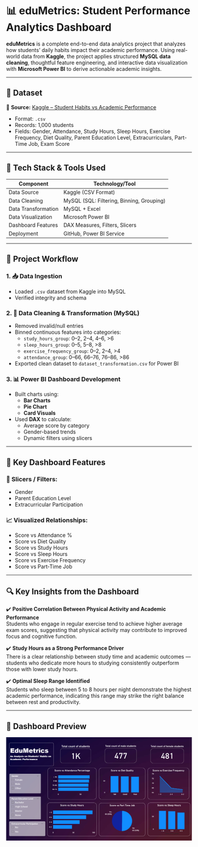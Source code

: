 # 📊 eduMetrics: Student Performance Analytics Dashboard

**eduMetrics** is a complete end-to-end data analytics project that analyzes how students’ daily habits impact their academic performance. Using real-world data from **Kaggle**, the project applies structured **MySQL data cleaning**, thoughtful feature engineering, and interactive data visualization with **Microsoft Power BI** to derive actionable academic insights.

---

## 📂 Dataset

📌 **Source:** [Kaggle – Student Habits vs Academic Performance](https://www.kaggle.com/datasets/jayaantanaath/student-habits-vs-academic-performance)

- Format: `.csv`
- Records: 1,000 students
- Fields: Gender, Attendance, Study Hours, Sleep Hours, Exercise Frequency, Diet Quality, Parent Education Level, Extracurriculars, Part-Time Job, Exam Score

---

## 🧰 Tech Stack & Tools Used

| Component           | Technology/Tool             |
|--------------------|-----------------------------|
| Data Source         | Kaggle (CSV Format)         |
| Data Cleaning       | MySQL (SQL: Filtering, Binning, Grouping) |
| Data Transformation | MySQL + Excel               |
| Data Visualization  | Microsoft Power BI          |
| Dashboard Features  | DAX Measures, Filters, Slicers |
| Deployment          | GitHub, Power BI Service    |

---

## 🧱 Project Workflow

### 1. 📥 Data Ingestion
- Loaded `.csv` dataset from Kaggle into MySQL
- Verified integrity and schema

### 2. 🧹 Data Cleaning & Transformation (MySQL)
- Removed invalid/null entries
- Binned continuous features into categories:
  - `study_hours_group`: 0–2, 2–4, 4–6, >6
  - `sleep_hours_group`: 0–5, 5–8, >8
  - `exercise_frequency_group`: 0–2, 2–4, >4
  - `attendance_group`: 0–66, 66–76, 76–86, >86
- Exported clean dataset to `dataset_transformation.csv` for Power BI

### 3. 📊 Power BI Dashboard Development
- Built charts using:
  - **Bar Charts**
  - **Pie Chart**
  - **Card Visuals**
- Used **DAX** to calculate:
  - Average score by category
  - Gender-based trends
  - Dynamic filters using slicers

---

## 🎯 Key Dashboard Features

### 🧩 Slicers / Filters:
- Gender
- Parent Education Level
- Extracurricular Participation

### 📈 Visualized Relationships:
- Score vs Attendance %
- Score vs Diet Quality
- Score vs Study Hours
- Score vs Sleep Hours
- Score vs Exercise Frequency
- Score vs Part-Time Job

---

## 🔍 Key Insights from the Dashboard

✔️ **Positive Correlation Between Physical Activity and Academic Performance**  
Students who engage in regular exercise tend to achieve higher average exam scores, suggesting that physical activity may contribute to improved focus and cognitive function.

✔️ **Study Hours as a Strong Performance Driver**  
There is a clear relationship between study time and academic outcomes — students who dedicate more hours to studying consistently outperform those with lower study hours.

✔️ **Optimal Sleep Range Identified**  
Students who sleep between 5 to 8 hours per night demonstrate the highest academic performance, indicating this range may strike the right balance between rest and productivity.

---

## 📸 Dashboard Preview

![Dashboard Screenshot](dashboard_screenshots/unfiltered.png)

